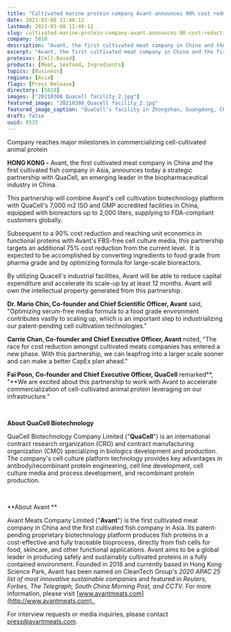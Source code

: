 ```yaml
---
title: "Cultivated marine protein company Avant announces 90% cost reduction, new strategic partnership to accelerate scale up"
date: 2021-03-08 11:40:12
lastmod: 2021-03-08 11:40:12
slug: cultivated-marine-protein-company-avant-announces-90-cost-reduction-new-strategic
company: 5810
description: "Avant, the first cultivated meat company in China and the first cultivated fish company in Asia, announces today a strategic partnership with QuaCell, an emerging leader in the biopharmaceutical industry in China."
excerpt: "Avant, the first cultivated meat company in China and the first cultivated fish company in Asia, announces today a strategic partnership with QuaCell, an emerging leader in the biopharmaceutical industry in China."
proteins: [Cell-Based]
products: [Meat, Seafood, Ingredients]
topics: [Business]
regions: [Asia]
flags: [Press Release]
directory: [5810]
images: ["20210308_Quacell facility_2.jpg"]
featured_image: "20210308_Quacell facility_2.jpg"
featured_image_caption: "QuaCell’s facility in Zhongshan, Guangdong, China"
draft: false
uuid: 8535
---
```

Company reaches major milestones in commercializing cell-cultivated
animal protein

**HONG KONG -** Avant, the first cultivated meat company in China and
the first cultivated fish company in Asia, announces today a strategic
partnership with QuaCell, an emerging leader in the biopharmaceutical
industry in China.

This partnership will combine Avant's cell cultivation biotechnology
platform with QuaCell's 7,000 m2 ISO and GMP accredited facilities in
China, equipped with bioreactors up to 2,000 liters, supplying to
FDA-compliant customers globally.

Subsequent to a 90% cost reduction and reaching unit economics in
functional proteins with Avant's FBS-free cell culture media, this
partnership targets an additional 75% cost reduction from the current
level.  It is expected to be accomplished by converting ingredients to
food grade from pharma grade and by optimizing formula for large-scale
bioreactors.

By utilizing Quacell's industrial facilities, Avant will be able to
reduce capital expenditure and accelerate its scale-up by at least 12
months. Avant will own the intellectual property generated from this
partnership.

**Dr. Mario Chin, Co-founder and Chief Scientific Officer, Avant** said,
"Optimizing serum-free media formula to a food grade environment
contributes vastly to scaling up, which is an important step to
industrializing our patent-pending cell cultivation technologies."

**Carrie Chan, Co-founder and Chief Executive Officer, Avant** noted,
"The race for cost reduction amongst cultivated meats companies has
entered a new phase. With this partnership, we can leapfrog into a
larger scale sooner and can make a better CapEx plan ahead."

**Fai Poon, Co-founder and Chief Executive Officer, QuaCell**
remarked**, \"**We are excited about this partnership to work with Avant
to accelerate commercialization of cell-cultivated animal protein
leveraging on our infrastructure."

 

**About QuaCell Biotechnology**

QuaCell Biotechnology Company Limited ("**QuaCell**") is an
international contract research organization (CRO) and contract
manufacturing organization (CMO) specializing in biologics development
and production. The company's cell culture platform technology provides
key advantages in antibody/recombinant protein engineering, cell line
development, cell culture media and process development, and recombinant
protein production. 

 

**About Avant **

Avant Meats Company Limited ("**Avant**") is the first cultivated meat
company in China and the first cultivated fish company in Asia. Its
patent-pending proprietary biotechnology platform produces fish proteins
in a cost-effective and fully traceable bioprocess, directly from fish
cells for food, skincare, and other functional applications. Avant aims
to be a global leader in producing safely and sustainably cultivated
proteins in a fully contained environment. Founded in 2018 and currently
based in Hong Kong Science Park, Avant has been named on CleanTech
Group's *2020 APAC 25 list of most innovative sustainable companies* and
featured in *Reuters,* *Forbes, The Telegraph, South China Morning Post,
and CCTV*. For more information, please visit
[www.avantmeats.com](http://www.avantmeats.com). 

For interview requests or media inquiries, please contact
<press@avantmeats.com>.  

 
